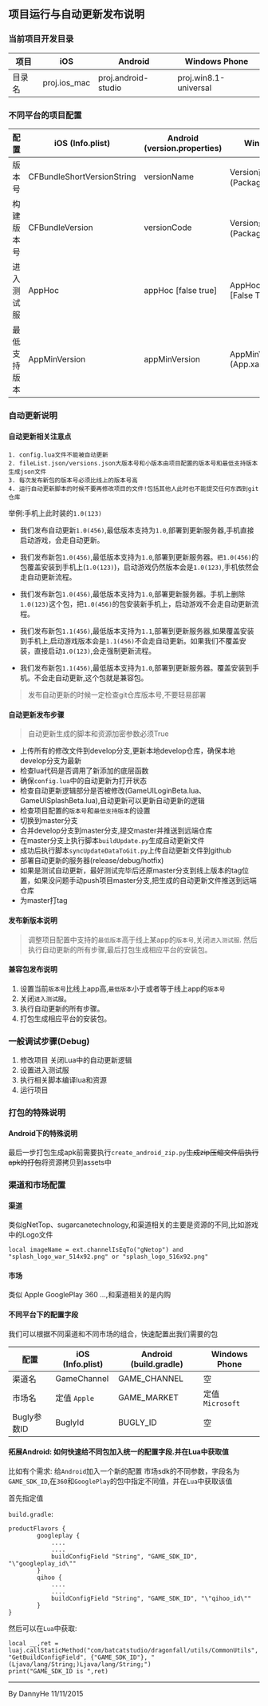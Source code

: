 ## 项目运行与自动更新发布说明

### 当前项目开发目录
项目 		|iOS      		 | Android 			  | Windows Phone
------------|------------    |------------        |------------
目录名		|proj.ios_mac 	 | proj.android-studio| proj.win8.1-universal

### 不同平台的项目配置

配置 		|iOS (Info.plist)            | Android (version.properties)  | Windows Phone
------------| ------------               | ------------- 				  | -------------
版本号		| CFBundleShortVersionString | versionName 			  		  | Version前三位(Package.appxmanifest)
构建版本号	| CFBundleVersion            | versionCode           		  | Version最后一位(Package.appxmanifest)
进入测试服	| AppHoc                     | appHoc [false true]		      | AppHoc (App.xaml)[False True]
最低支持版本	| AppMinVersion              | appMinVersion 				  | AppMinVersion (App.xaml)

### 自动更新说明

#### 自动更新相关注意点
	1. config.lua文件不能被自动更新
	2. fileList.json/versions.json大版本号和小版本由项目配置的版本号和最低支持版本生成json文件
	3. 每次发布新包的版本号必须比线上的版本号高
	4. 运行自动更新脚本的时候不要再修改项目的文件!包括其他人此时也不能提交任何东西到git仓库
	
举例:手机上此时装的`1.0(123)`
  
  - 我们发布自动更新`1.0(456)`,最低版本支持为`1.0`,部署到更新服务器,手机直接启动游戏，会走自动更新。
 
  - 我们发布新包`1.0(456)`,最低版本支持为`1.0`,部署到更新服务器。`把1.0(456)`的包覆盖安装到手机上(`1.0(123)`)，启动游戏仍然版本会是`1.0(123)`,手机依然会走自动更新流程。
  
  - 我们发布新包`1.0(456)`,最低版本支持为`1.0`,部署更新服务器。手机上删除`1.0(123)`这个包，把`1.0(456)`的包安装新手机上，启动游戏不会走自动更新流程。
    
  - 我们发布新包`1.1(456)`,最低版本支持为`1.1`,部署到更新服务器,如果覆盖安装到手机上,启动游戏版本会是`1.1(456)`不会走自动更新。如果我们不覆盖安装，直接启动`1.0(123)`,会走强制更新流程。
  
  - 我们发布新包`1.1(456)`,最低版本支持为`1.0`,部署到更新服务器。覆盖安装到手机。不会走自动更新,这个包就是兼容包。

> 发布自动更新的时候一定检查git仓库版本号,不要轻易部署

#### 自动更新发布步骤
> 自动更新生成的脚本和资源加密参数必须True

* 上传所有的修改文件到develop分支,更新本地develop仓库，确保本地develop分支为最新
* 检查lua代码是否调用了新添加的底层函数
* 确保`config.lua`中的自动更新为打开状态
* 检查自动更新逻辑部分是否被修改(GameUILoginBeta.lua、GameUISplashBeta.lua),自动更新可以更新自动更新的逻辑
* 检查项目配置的`版本号`和`最低支持版本`的设置
* 切换到master分支
* 合并develop分支到master分支,提交master并推送到远端仓库
* 在master分支上执行脚本`buildUpdate.py`生成自动更新文件
* 成功后执行脚本`syncUpdateDataToGit.py`上传自动更新文件到github
* 部署自动更新的服务器(release/debug/hotfix)
* 如果是测试自动更新，最好测试完毕后还原master分支到线上版本的tag位置，如果没问题手动push项目master分支,把生成的自动更新文件推送到远端仓库
* 为master打tag

#### 发布新版本说明

> 调整项目配置中支持的`最低版本`高于线上某app的`版本号`,关闭`进入测试服`. 然后执行自动更新的所有步骤,最后打包生成相应平台的安装包。

#### 兼容包发布说明
1. 设置当前`版本号`比线上app高,`最低版本`小于或者等于线上app的`版本号`
2. 关闭`进入测试服`。
3. 执行自动更新的所有步骤。
4. 打包生成相应平台的安装包。

### 一般调试步骤(Debug)

1. 修改项目 关闭Lua中的自动更新逻辑
2. 设置进入测试服
3. 执行相关脚本编译lua和资源
4. 运行项目

### 打包的特殊说明
#### Android下的特殊说明
最后一步打包生成apk前需要执行`create_android_zip.py`~~生成zip压缩文件后执行apk的打包~~将资源拷贝到assets中

### 渠道和市场配置

#### 渠道

类似gNetTop、sugarcanetechnology,和渠道相关的主要是资源的不同,比如游戏中的Logo文件

~~~
local imageName = ext.channelIsEqTo("gNetop") and "splash_logo_war_514x92.png" or "splash_logo_516x92.png"
~~~

#### 市场

类似 Apple GooglePlay 360 ...,和渠道相关的是内购

#### 不同平台下的配置字段

我们可以根据不同渠道和不同市场的组合，快速配置出我们需要的包

配置 		|iOS (Info.plist)            | Android (build.gradle)  		  | Windows Phone
------------| ------------               | ------------- 				  | -------------
渠道名		| GameChannel 				 | GAME_CHANNEL 			  	  | 空
市场名   	| 定值 `Apple`                | GAME_MARKET	                  | 定值 `Microsoft`
Bugly参数ID	| BuglyId            	     | BUGLY_ID           		      | 空

#### 拓展Android: 如何快速给不同包加入统一的配置字段.并在Lua中获取值

比如有个需求: 给`Android`加入一个新的配置 市场sdk的不同参数，字段名为`GAME_SDK_ID`,在`360`和`GooglePlay`的包中指定不同值，并在`Lua`中获取该值

首先指定值

`build.gradle`:

~~~
productFlavors {
        googleplay {
            ....
            ....
            buildConfigField "String", "GAME_SDK_ID", "\"googleplay_id\""
        }
        qihoo {
            ....
            ....
            buildConfigField "String", "GAME_SDK_ID", "\"qihoo_id\""
        }
}
~~~

然后可以在`Lua`中获取:

~~~
local __,ret = luaj.callStaticMethod("com/batcatstudio/dragonfall/utils/CommonUtils", "GetBuildConfigField", {"GAME_SDK_ID"}, "(Ljava/lang/String;)Ljava/lang/String;")
print("GAME_SDK_ID is ",ret)
~~~


----
By DannyHe 11/11/2015